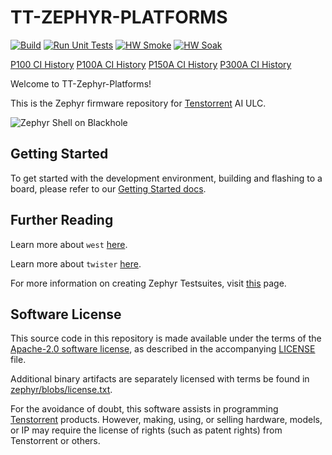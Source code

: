 # TT-ZEPHYR-PLATFORMS

[![Build](https://github.com/tenstorrent/tt-zephyr-platforms/actions/workflows/build-fw.yml/badge.svg?branch=main)](https://github.com/tenstorrent/tt-zephyr-platforms/actions/workflows/build-fw.yml)
[![Run Unit Tests](https://github.com/tenstorrent/tt-zephyr-platforms/actions/workflows/run-unit-tests.yml/badge.svg?branch=main)](https://github.com/tenstorrent/tt-zephyr-platforms/actions/workflows/run-unit-tests.yml)
[![HW Smoke](https://github.com/tenstorrent/tt-zephyr-platforms/actions/workflows/hardware-smoke.yml/badge.svg?branch=main)](https://github.com/tenstorrent/tt-zephyr-platforms/actions/workflows/hardware-smoke.yml)
[![HW Soak](https://github.com/tenstorrent/tt-zephyr-platforms/actions/workflows/hardware-long.yml/badge.svg?branch=main)](https://github.com/tenstorrent/tt-zephyr-platforms/actions/workflows/hardware-long.yml)

[P100 CI History](https://docs.tenstorrent.com/tt-zephyr-platforms/p100_ci_stats.html)
[P100A CI History](https://docs.tenstorrent.com/tt-zephyr-platforms/p100a_ci_stats.html)
[P150A CI History](https://docs.tenstorrent.com/tt-zephyr-platforms/p150a_ci_stats.html)
[P300A CI History](https://docs.tenstorrent.com/tt-zephyr-platforms/p300a_ci_stats.html)

Welcome to TT-Zephyr-Platforms!

This is the Zephyr firmware repository for [Tenstorrent](https://tenstorrent.com) AI ULC.

![Zephyr Shell on Blackhole](./doc/img/shell.gif)

## Getting Started

To get started with the development environment, building and flashing to a board, please refer to our [Getting Started docs](https://docs.tenstorrent.com/tt-zephyr-platforms/develop/getting_started/index.html).

## Further Reading

Learn more about `west`
[here](https://docs.zephyrproject.org/latest/develop/west/index.html).

Learn more about `twister`
[here](https://docs.zephyrproject.org/latest/develop/test/twister.html).

For more information on creating Zephyr Testsuites, visit
[this](https://docs.zephyrproject.org/latest/develop/test/ztest.html) page.

## Software License

This source code in this repository is made available under the terms of the
[Apache-2.0 software license](https://www.apache.org/licenses/LICENSE-2.0), as described in the
accompanying [LICENSE](LICENSE) file.

Additional binary artifacts are separately licensed with terms be found in
[zephyr/blobs/license.txt](zephyr/blobs/license.txt).

For the avoidance of doubt, this software assists in programming
[Tenstorrent](https://tenstorrent.com) products. However, making, using, or selling hardware,
models, or IP may require the license of rights (such as patent rights) from Tenstorrent or
others.
